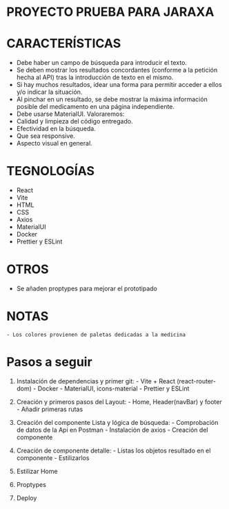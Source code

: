 
# PROYECTO PRUEBA PARA JARAXA

# CARACTERÍSTICAS

  - Debe haber un campo de búsqueda para introducir el texto.
  - Se deben mostrar los resultados concordantes (conforme a la petición hecha al API) tras la introducción de texto en el mismo.
  - Si hay muchos resultados, idear una forma para permitir acceder a ellos y/o indicar la situación.
  - Al pinchar en un resultado, se debe mostrar la máxima información posible del medicamento en una página independiente.
  - Debe usarse MaterialUI.
Valoraremos:
  - Calidad y limpieza del código entregado.
  - Efectividad en la búsqueda.
  - Que sea responsive.
  - Aspecto visual en general.

# TEGNOLOGÍAS
  - React
  - Vite
  - HTML
  - CSS
  - Axios
  - MaterialUI
  - Docker
  - Prettier y ESLint

# OTROS
  - Se añaden proptypes para mejorar el prototipado

# NOTAS
    - Los colores provienen de paletas dedicadas a la medicina
    

# Pasos a seguir

  1) Instalación de dependencias y primer git:
    - Vite + React (react-router-dom)
    - Docker 
    - MaterialUI, icons-material
    - Prettier y ESLint

  2) Creación y primeros pasos del Layout:
    - Home, Header(navBar) y footer
    - Añadir primeras rutas 

  3) Creación del componente Lista y lógica de búsqueda:
    - Comprobación de datos de la Api en Postman
    - Instalación de axios
    - Creación del componente

  4) Creación de componente detalle:
    - Listas los objetos resultado en el componente
    - Estilizarlos

  5) Estilizar Home 

  6) Proptypes

  8) Deploy

